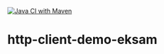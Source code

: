 [![Java CI with Maven](https://github.com/furkan2503/http-client-demo-eksam/actions/workflows/maven.yml/badge.svg)](https://github.com/furkan2503/http-client-demo-eksam/actions/workflows/maven.yml)
# http-client-demo-eksam
